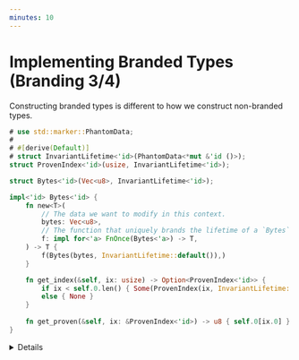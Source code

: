 ```yaml
---
minutes: 10
---
```


# Implementing Branded Types (Branding 3/4)

Constructing branded types is different to how we construct non-branded types.

```rust
# use std::marker::PhantomData;
# 
# #[derive(Default)]
# struct InvariantLifetime<'id>(PhantomData<*mut &'id ()>);
struct ProvenIndex<'id>(usize, InvariantLifetime<'id>);

struct Bytes<'id>(Vec<u8>, InvariantLifetime<'id>);

impl<'id> Bytes<'id> {
    fn new<T>(
        // The data we want to modify in this context.
        bytes: Vec<u8>,
        // The function that uniquely brands the lifetime of a `Bytes`
        f: impl for<'a> FnOnce(Bytes<'a>) -> T,
    ) -> T {
        f(Bytes(bytes, InvariantLifetime::default()),)
    }

    fn get_index(&self, ix: usize) -> Option<ProvenIndex<'id>> {
        if ix < self.0.len() { Some(ProvenIndex(ix, InvariantLifetime::default())) }
        else { None }
    }
    
    fn get_proven(&self, ix: &ProvenIndex<'id>) -> u8 { self.0[ix.0] }
}
```

<details>

- Motivation: We want to have "proven indexes" for a type, and we don't want
  those indexes to be usable by different variables of the same type. We also
  don't want those indexes to escape a scope.

  Our Branded Type will be `Bytes`: a byte array.

  Our Branded Token will be `ProvenIndex`: an index known to be in range.

- There are several notable parts to this implementation:
  - `new` does not return a `Bytes`, instead asking for "starting data" and a
    use-once Closure that is passed a `Bytes` when it is called.
  - That `new` function has a `for<'a>` on its trait bound.
  - We have both a getter for an index and a getter for a values with a proven
    index.

- Ask: Why does `new` not return a `Bytes`?

  Answer: Because we need `Bytes` to have a unique lifetime.

- Ask: Why do we need both a `get_index` and a `get_proven`?

  Expect "Because we can't know if an index is occupied at compile time"

  Ask: Then what's the point of the proven indexes?

  Answer: The throughline of preventing proven indexes "crossing over" to arrays
  of the same type, causing panics.

  Note: The focus is not on avoiding overuse of bounds checks, but instead on
  preventing that "cross over" of indexes.

</details>
